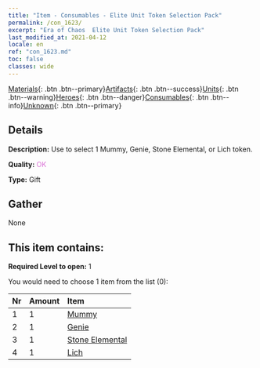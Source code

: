 ```yaml
---
title: "Item - Consumables - Elite Unit Token Selection Pack"
permalink: /con_1623/
excerpt: "Era of Chaos  Elite Unit Token Selection Pack"
last_modified_at: 2021-04-12
locale: en
ref: "con_1623.md"
toc: false
classes: wide
---
```

 [Materials](/){: .btn .btn--primary}[Artifacts](/Artifacts/){: .btn .btn--success}[Units](/Units/){: .btn .btn--warning}[Heroes](/Heroes/){: .btn .btn--danger}[Consumables](/Consumables/){: .btn .btn--info}[Unknown](/Unknown/){: .btn .btn--primary}

## Details
 **Description:** Use to select 1 Mummy, Genie, Stone Elemental, or Lich token.

 **Quality:** <span style="color: #DA70D6">OK</span>

 **Type:** Gift

## Gather

  None

## This item contains:

 **Required Level to open:** 1

 You would need to choose 1 item from the list (0):

  | Nr | Amount |     Item    |
  |:---|:-------|:------------|
  | 1 | 1 | [Mummy](/Items/unt_215/) | 
  | 2 | 1 | [Genie](/Items/unt_239/) | 
  | 3 | 1 | [Stone Elemental](/Items/unt_266/) | 
  | 4 | 1 | [Lich](/Items/unt_212/) | 
